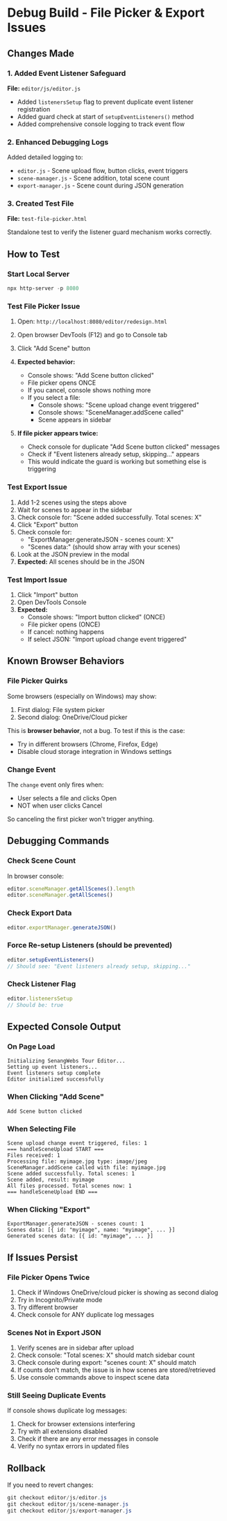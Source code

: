 # Debug Build - File Picker & Export Issues

## Changes Made

### 1. Added Event Listener Safeguard
**File:** `editor/js/editor.js`

- Added `listenersSetup` flag to prevent duplicate event listener registration
- Added guard check at start of `setupEventListeners()` method
- Added comprehensive console logging to track event flow

### 2. Enhanced Debugging Logs
Added detailed logging to:
- `editor.js` - Scene upload flow, button clicks, event triggers
- `scene-manager.js` - Scene addition, total scene count
- `export-manager.js` - Scene count during JSON generation

### 3. Created Test File
**File:** `test-file-picker.html`

Standalone test to verify the listener guard mechanism works correctly.

## How to Test

### Start Local Server
```powershell
npx http-server -p 8080
```

### Test File Picker Issue

1. Open: `http://localhost:8080/editor/redesign.html`
2. Open browser DevTools (F12) and go to Console tab
3. Click "Add Scene" button
4. **Expected behavior:**
   - Console shows: "Add Scene button clicked"
   - File picker opens ONCE
   - If you cancel, console shows nothing more
   - If you select a file:
     - Console shows: "Scene upload change event triggered"
     - Console shows: "SceneManager.addScene called"
     - Scene appears in sidebar

5. **If file picker appears twice:**
   - Check console for duplicate "Add Scene button clicked" messages
   - Check if "Event listeners already setup, skipping..." appears
   - This would indicate the guard is working but something else is triggering

### Test Export Issue

1. Add 1-2 scenes using the steps above
2. Wait for scenes to appear in the sidebar
3. Check console for: "Scene added successfully. Total scenes: X"
4. Click "Export" button
5. Check console for:
   - "ExportManager.generateJSON - scenes count: X"
   - "Scenes data:" (should show array with your scenes)
6. Look at the JSON preview in the modal
7. **Expected:** All scenes should be in the JSON

### Test Import Issue

1. Click "Import" button
2. Open DevTools Console
3. **Expected:**
   - Console shows: "Import button clicked" (ONCE)
   - File picker opens (ONCE)
   - If cancel: nothing happens
   - If select JSON: "Import upload change event triggered"

## Known Browser Behaviors

### File Picker Quirks
Some browsers (especially on Windows) may show:
1. First dialog: File system picker
2. Second dialog: OneDrive/Cloud picker

This is **browser behavior**, not a bug. To test if this is the case:
- Try in different browsers (Chrome, Firefox, Edge)
- Disable cloud storage integration in Windows settings

### Change Event
The `change` event only fires when:
- User selects a file and clicks Open
- NOT when user clicks Cancel

So canceling the first picker won't trigger anything.

## Debugging Commands

### Check Scene Count
In browser console:
```javascript
editor.sceneManager.getAllScenes().length
editor.sceneManager.getAllScenes()
```

### Check Export Data
```javascript
editor.exportManager.generateJSON()
```

### Force Re-setup Listeners (should be prevented)
```javascript
editor.setupEventListeners()
// Should see: "Event listeners already setup, skipping..."
```

### Check Listener Flag
```javascript
editor.listenersSetup
// Should be: true
```

## Expected Console Output

### On Page Load
```
Initializing SenangWebs Tour Editor...
Setting up event listeners...
Event listeners setup complete
Editor initialized successfully
```

### When Clicking "Add Scene"
```
Add Scene button clicked
```

### When Selecting File
```
Scene upload change event triggered, files: 1
=== handleSceneUpload START ===
Files received: 1
Processing file: myimage.jpg type: image/jpeg
SceneManager.addScene called with file: myimage.jpg
Scene added successfully. Total scenes: 1
Scene added, result: myimage
All files processed. Total scenes now: 1
=== handleSceneUpload END ===
```

### When Clicking "Export"
```
ExportManager.generateJSON - scenes count: 1
Scenes data: [{ id: "myimage", name: "myimage", ... }]
Generated scenes data: [{ id: "myimage", ... }]
```

## If Issues Persist

### File Picker Opens Twice
1. Check if Windows OneDrive/cloud picker is showing as second dialog
2. Try in Incognito/Private mode
3. Try different browser
4. Check console for ANY duplicate log messages

### Scenes Not in Export JSON
1. Verify scenes are in sidebar after upload
2. Check console: "Total scenes: X" should match sidebar count
3. Check console during export: "scenes count: X" should match
4. If counts don't match, the issue is in how scenes are stored/retrieved
5. Use console commands above to inspect scene data

### Still Seeing Duplicate Events
If console shows duplicate log messages:
1. Check for browser extensions interfering
2. Try with all extensions disabled
3. Check if there are any error messages in console
4. Verify no syntax errors in updated files

## Rollback

If you need to revert changes:
```powershell
git checkout editor/js/editor.js
git checkout editor/js/scene-manager.js
git checkout editor/js/export-manager.js
```

